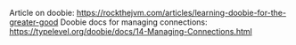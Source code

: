 Article on doobie: https://rockthejvm.com/articles/learning-doobie-for-the-greater-good
Doobie docs for managing connections: https://typelevel.org/doobie/docs/14-Managing-Connections.html